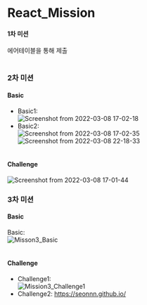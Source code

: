 # React_Mission  
#### 1차 미션  
에어테이블을 통해 제출<br /><br />

### 2차 미션  
#### Basic  
* Basic1:  
![Screenshot from 2022-03-08 17-02-18](https://user-images.githubusercontent.com/90498108/157203481-540f624a-a2b8-4863-8cb7-3436898dc2f2.png)  
* Basic2:  
![Screenshot from 2022-03-08 17-02-35](https://user-images.githubusercontent.com/90498108/157203622-03047817-1346-4847-af36-9691f02045a7.png)  
![Screenshot from 2022-03-08 22-18-33](https://user-images.githubusercontent.com/90498108/157245753-4f3e0d32-f7e2-42a4-8ce8-9e8799914de6.png)<br /><br />

#### Challenge  
![Screenshot from 2022-03-08 17-01-44](https://user-images.githubusercontent.com/90498108/157203822-ab7f282f-f927-4077-ba0b-f4da4e41e914.png)  

### 3차 미션  
#### Basic  
Basic:  
![Misson3_Basic](https://user-images.githubusercontent.com/90498108/159502564-9c8b4b06-f55a-421e-8135-1f2be15c447a.gif)<br /><br />

#### Challenge  
* Challenge1:  
![Mission3_Challenge1](https://user-images.githubusercontent.com/90498108/159502905-f8075ad2-63d4-41f3-b98b-c0a7c7f37131.gif)  
* Challenge2: https://seonnn.github.io/

